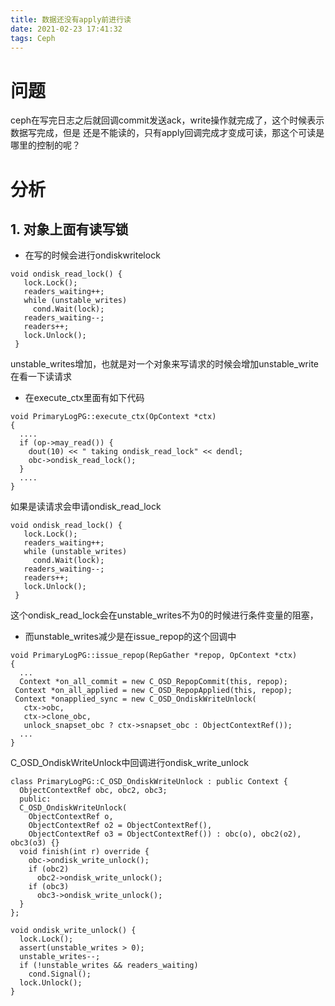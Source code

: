 ```yaml
---
title: 数据还没有apply前进行读
date: 2021-02-23 17:41:32
tags: Ceph
---
```


# 问题
ceph在写完日志之后就回调commit发送ack，write操作就完成了，这个时候表示数据写完成，但是
还是不能读的，只有apply回调完成才变成可读，那这个可读是哪里的控制的呢？

# 分析
## 1. 对象上面有读写锁
- 在写的时候会进行ondiskwritelock
```
void ondisk_read_lock() {
   lock.Lock();
   readers_waiting++;
   while (unstable_writes)
     cond.Wait(lock);
   readers_waiting--;
   readers++;
   lock.Unlock();
 }
```
unstable_writes增加，也就是对一个对象来写请求的时候会增加unstable_write在看一下读请求

- 在execute_ctx里面有如下代码
```
void PrimaryLogPG::execute_ctx(OpContext *ctx)
{
  ....
  if (op->may_read()) {
    dout(10) << " taking ondisk_read_lock" << dendl;
    obc->ondisk_read_lock();
  }
  ....
}
```
如果是读请求会申请ondisk_read_lock
```
void ondisk_read_lock() {
   lock.Lock();
   readers_waiting++;
   while (unstable_writes)
     cond.Wait(lock);
   readers_waiting--;
   readers++;
   lock.Unlock();
 }
```
这个ondisk_read_lock会在unstable_writes不为0的时候进行条件变量的阻塞，

- 而unstable_writes减少是在issue_repop的这个回调中
```
void PrimaryLogPG::issue_repop(RepGather *repop, OpContext *ctx)
{
  ...
  Context *on_all_commit = new C_OSD_RepopCommit(this, repop);
 Context *on_all_applied = new C_OSD_RepopApplied(this, repop);
 Context *onapplied_sync = new C_OSD_OndiskWriteUnlock(
   ctx->obc,
   ctx->clone_obc,
   unlock_snapset_obc ? ctx->snapset_obc : ObjectContextRef());
  ...
}
```
C_OSD_OndiskWriteUnlock中回调进行ondisk_write_unlock
```
class PrimaryLogPG::C_OSD_OndiskWriteUnlock : public Context {
  ObjectContextRef obc, obc2, obc3;
  public:
  C_OSD_OndiskWriteUnlock(
    ObjectContextRef o,
    ObjectContextRef o2 = ObjectContextRef(),
    ObjectContextRef o3 = ObjectContextRef()) : obc(o), obc2(o2), obc3(o3) {}
  void finish(int r) override {
    obc->ondisk_write_unlock();
    if (obc2)
      obc2->ondisk_write_unlock();
    if (obc3)
      obc3->ondisk_write_unlock();
  }
};

void ondisk_write_unlock() {
  lock.Lock();
  assert(unstable_writes > 0);
  unstable_writes--;
  if (!unstable_writes && readers_waiting)
    cond.Signal();
  lock.Unlock();
}
```
